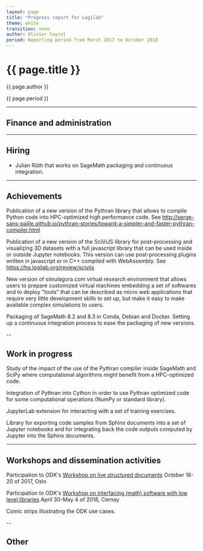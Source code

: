 ```yaml
---
layout: page
title: "Progress report for Logilab"
theme: white
transition: none
author: Olivier Cayrol
period: Reporting period from March 2017 to October 2018
---
```


# {{ page.title }}

{{ page.author }}


{{ page.period }}

---

## Finance and administration


---
## Hiring

* Julian Rüth that works on SageMath packaging and continuous integration.

---
## Achievements

Publication of a new version of the Pythran library that allows to
compile Python code into HPC-optimized high performance code. See
http://serge-sans-paille.github.io/pythran-stories/toward-a-simpler-and-faster-pythran-compiler.html

Publication of a new version of the SciViJS library for
post-processing and visualizing 3D datasets with a full javascript
library that can be used inside or outside Jupyter notebooks. This
version can use post-processing plugins written in javascript or in
C++ compiled with WebAssembly. See
https://hg.logilab.org/review/scivijs

New version of simulagora.com virtual research environment that allows
users to prepare customized virtual machines embedding a set of softwares
and to deploy "tools" that can be described as micro web applications
that require very little development skills to set up, but make it easy
to make available complex simulations to users.

Packaging of SageMath 8.2 and 8.3 in Conda, Debian and Docker. Setting up a
continuous integration process to ease the packaging of new versions.

--
## Work in progress

Study of the impact of the use of the Pythran compiler inside SageMath
and SciPy where computational algorithms might benefit from a
HPC-optimized code.

Integration of Pythran into Cython in order to use Pythran optimized
code for some computational operations (NumPy or standard library).

JupyterLab extension for interacting with a set of training exercises.

Library for exporting code samples from Sphinx documents into a set of
Jupyter notebooks and for integrating back the code outputs computed
by Jupyter into the Sphinx documents.


---
## Workshops and dissemination activities

Participation to ODK's [Workshop on live structured
documents](https://github.com/OpenDreamKit/OpenDreamKit/issues/211)
October 16-20 of 2017, Oslo

Participation to ODK's [Workshop on interfacing (math) software
with low level libraries](https://github.com/OpenDreamKit/OpenDreamKit/issues/251)
April 30-May 4 of 2018, Cernay

Comic strips illustrating the ODK use cases.


--
## Other



</section>
